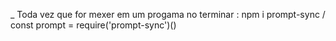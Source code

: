 _ Toda vez que for mexer em um progama no terminar : npm i prompt-sync    /    const prompt = require('prompt-sync')()